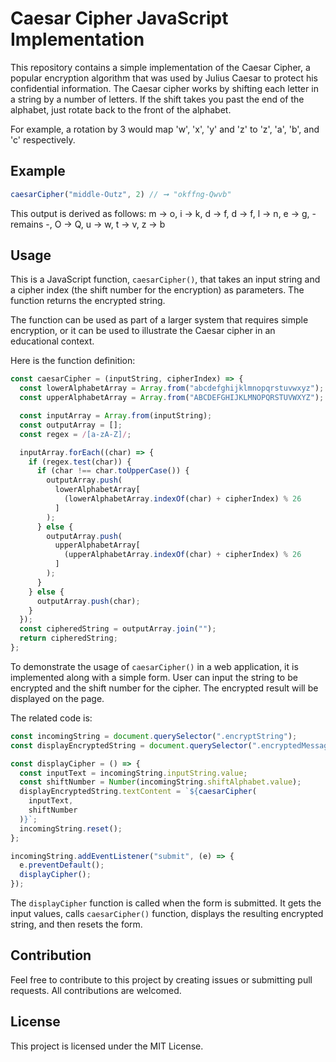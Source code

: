 # Caesar Cipher JavaScript Implementation

This repository contains a simple implementation of the Caesar Cipher, a popular encryption algorithm that was used by Julius Caesar to protect his confidential information. The Caesar cipher works by shifting each letter in a string by a number of letters. If the shift takes you past the end of the alphabet, just rotate back to the front of the alphabet.

For example, a rotation by 3 would map 'w', 'x', 'y' and 'z' to 'z', 'a', 'b', and 'c' respectively.

## Example

```javascript
caesarCipher("middle-Outz", 2) // ➞ "okffng-Qwvb"
```
This output is derived as follows: m -> o, i -> k, d -> f, d -> f, l -> n, e -> g, - remains -, O -> Q, u -> w, t -> v, z -> b

## Usage

This is a JavaScript function, `caesarCipher()`, that takes an input string and a cipher index (the shift number for the encryption) as parameters. The function returns the encrypted string.

The function can be used as part of a larger system that requires simple encryption, or it can be used to illustrate the Caesar cipher in an educational context.

Here is the function definition:

```javascript
const caesarCipher = (inputString, cipherIndex) => {
  const lowerAlphabetArray = Array.from("abcdefghijklmnopqrstuvwxyz");
  const upperAlphabetArray = Array.from("ABCDEFGHIJKLMNOPQRSTUVWXYZ");

  const inputArray = Array.from(inputString);
  const outputArray = [];
  const regex = /[a-zA-Z]/;

  inputArray.forEach((char) => {
    if (regex.test(char)) {
      if (char !== char.toUpperCase()) {
        outputArray.push(
          lowerAlphabetArray[
            (lowerAlphabetArray.indexOf(char) + cipherIndex) % 26
          ]
        );
      } else {
        outputArray.push(
          upperAlphabetArray[
            (upperAlphabetArray.indexOf(char) + cipherIndex) % 26
          ]
        );
      }
    } else {
      outputArray.push(char);
    }
  });
  const cipheredString = outputArray.join("");
  return cipheredString;
};
```

To demonstrate the usage of `caesarCipher()` in a web application, it is implemented along with a simple form. User can input the string to be encrypted and the shift number for the cipher. The encrypted result will be displayed on the page.

The related code is:

```javascript
const incomingString = document.querySelector(".encryptString");
const displayEncryptedString = document.querySelector(".encryptedMessage");

const displayCipher = () => {
  const inputText = incomingString.inputString.value;
  const shiftNumber = Number(incomingString.shiftAlphabet.value);
  displayEncryptedString.textContent = `${caesarCipher(
    inputText,
    shiftNumber
  )}`;
  incomingString.reset();
};

incomingString.addEventListener("submit", (e) => {
  e.preventDefault();
  displayCipher();
});
```

The `displayCipher` function is called when the form is submitted. It gets the input values, calls `caesarCipher()` function, displays the resulting encrypted string, and then resets the form.

## Contribution

Feel free to contribute to this project by creating issues or submitting pull requests. All contributions are welcomed.

## License

This project is licensed under the MIT License.
